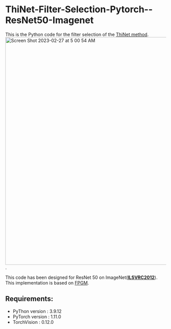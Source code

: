 # ThiNet-Filter-Selection-Pytorch--ResNet50-Imagenet
This is the Python code for the filter selection of the [ThiNet method](https://arxiv.org/abs/1707.06342). 
<img width="713" alt="Screen Shot 2023-02-27 at 5 00 54 AM" src="https://user-images.githubusercontent.com/40675941/221533223-53e43cd8-22af-43b3-b26f-12c9f33a6c2d.png">.

This code has been designed for ResNet 50 on ImageNet(**[ILSVRC2012](https://www.image-net.org/challenges/LSVRC/2012/)**). This implementation is based on [FPGM](https://github.com/he-y/filter-pruning-geometric-median).

## Requirements:
- PyThon  version : 3.9.12
- PyTorch version : 1.11.0
- TorchVision : 0.12.0

